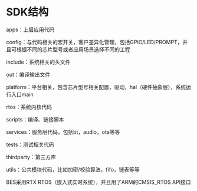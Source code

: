 
# SDK结构


apps：上层应用代码

config：与代码相关的宏开关，客户差异化管理，包括GPIO/LED/PROMPT，并且可根据不同的芯片型号或者应用场景选择不同的工程

include：系统相关的头文件

out：编译输出文件

platform：平台相关，包含芯片型号相关配置，驱动，hal（硬件抽象层），系统运行入口main

rtos：系统内核代码

scripts：编译、链接脚本

services：服务层代码，包括bt，audio，ota等等

tests：测试相关代码

thirdparty：第三方库

utils：公共模块代码，比如加密/校验算法，fifo，链表等等

BES采用RTX RTOS（嵌入式实时系统），并且用了ARM的CMSIS_RTOS API接口